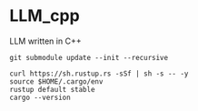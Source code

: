 # LLM_cpp
LLM written in C++


```
git submodule update --init --recursive
```

```
curl https://sh.rustup.rs -sSf | sh -s -- -y
source $HOME/.cargo/env
rustup default stable
cargo --version
```

